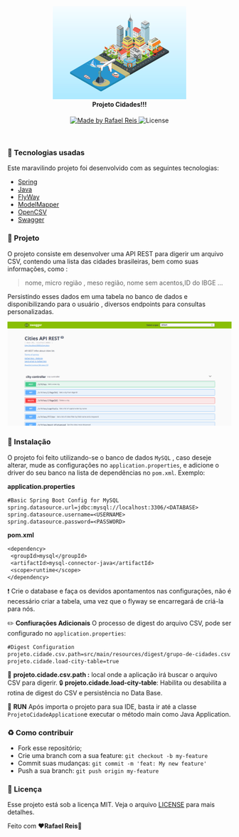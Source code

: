 <h4 align="center">
<img src="/src/main/resources/static/cities.svg" width="300px" /><br>
 <b>Projeto Cidades!!!</b> 
</h4>
<p align="center">
  <a href="https://github.com/rafaelisaiasreis">
    <img alt="Made by Rafael Reis" src="https://img.shields.io/badge/made%20by-Rafael%20Reis-red">
  </a>
  <img alt="License" src="https://img.shields.io/badge/license-MIT-red">
</p>

<br>

### :rocket: Tecnologias usadas
Este maravilindo projeto foi desenvolvido com as seguintes tecnologias:
- [Spring](https://spring.io/)
- [Java](https://www.java.com/)
- [FlyWay](https://flywaydb.org/)
- [ModelMapper](http://modelmapper.org/)
- [OpenCSV](http://opencsv.sourceforge.net/)
 - [Swagger](https://swagger.io/)


### :muscle: Projeto

O projeto consiste em desenvolver uma API REST para digerir um arquivo CSV, contendo uma lista das cidades brasileiras, bem como suas informações, como :

> nome, micro região , meso região, nome sem acentos,ID do IBGE ...

Persistindo esses dados em uma tabela no banco de dados e disponibilizando para o usuário , diversos endpoints para consultas personalizadas.

<img src="/src/main/resources/static/swagger-ui.png" /><br>

### :floppy_disk: Instalação <br>
O projeto foi feito utilizando-se o banco de dados `MySQL` , caso deseje alterar, mude as configurações no `application.properties`, e adicione o driver do seu banco na lista de dependências no `pom.xml`. Exemplo:

**application.properties**
```
#Basic Spring Boot Config for MySQL  
spring.datasource.url=jdbc:mysql://localhost:3306/<DATABASE>  
spring.datasource.username=<USERNAME>  
spring.datasource.password=<PASSWORD>
```

**pom.xml**
```
<dependency>  
 <groupId>mysql</groupId>  
 <artifactId>mysql-connector-java</artifactId>  
 <scope>runtime</scope>  
</dependency>
```
:exclamation: Crie o database e faça os devidos apontamentos nas configurações, não é necessário criar a tabela, uma vez que o flyway se encarregará de criá-la para nós.

:pencil2: **Confiurações Adicionais**
O processo de digest do arquivo CSV,  pode ser configurado no `application.properties`:
```
#Digest Configuration  
projeto.cidade.csv.path=src/main/resources/digest/grupo-de-cidades.csv  
projeto.cidade.load-city-table=true
```
:file_folder: **projeto.cidade.csv.path :** local onde a aplicação irá buscar o arquivo CSV para digerir.
:lock: **projeto.cidade.load-city-table**: Habilita ou desabilita a rotina de digest do CSV e persistência no Data Base.

:minidisc: **RUN**
Após importa o projeto para sua IDE, basta ir até a classe `ProjetoCidadeApplication`e executar o método main como Java Application.

### :recycle: Como contribuir

- Fork esse repositório;
- Crie uma branch com a sua feature: `git checkout -b my-feature`
- Commit suas mudanças: `git commit -m 'feat: My new feature'`
- Push a sua branch: `git push origin my-feature`


### :memo: Licença

Esse projeto está sob a licença MIT. Veja o arquivo [LICENSE](LICENSE.md) para mais detalhes.


Feito com ❤️**Rafael Reis**:wave:

